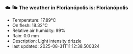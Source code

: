 ### ☁️ 🌤️  The weather in Florianópolis is: Florianópolis

- Temperature: 17.89°C
- On flesh: 18.32°C
- Relative air humidity: 99%
- Rain: 0.0 mm
- Description: Light intensity drizzle
- last updated: 2025-08-31T11:12:38.500324
